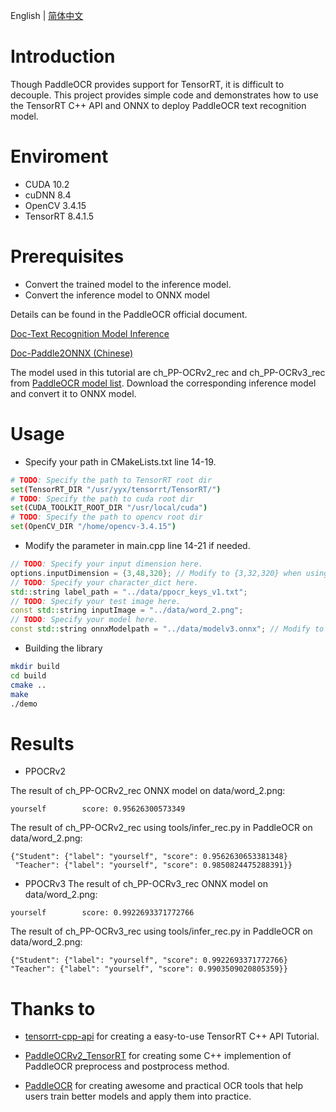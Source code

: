 English | [简体中文](README_ch.md)


# Introduction

Though PaddleOCR provides support for TensorRT, it is difficult to decouple. This project provides simple code and demonstrates how to use the TensorRT C++ API and ONNX to deploy PaddleOCR text recognition model.

# Enviroment
- CUDA 10.2
- cuDNN 8.4
- OpenCV 3.4.15
- TensorRT 8.4.1.5

# Prerequisites

- Convert the trained model to the inference model.
- Convert the inference model to ONNX model

Details can be found in the PaddleOCR official document.

[Doc-Text Recognition Model Inference](https://github.com/PaddlePaddle/PaddleOCR/blob/release/2.5/doc/doc_en/inference_en.md#3-text-recognition-model-inference)

[Doc-Paddle2ONNX (Chinese)](https://github.com/PaddlePaddle/PaddleOCR/blob/release/2.5/deploy/paddle2onnx/readme.md#2-%E6%A8%A1%E5%9E%8B%E8%BD%AC%E6%8D%A2)

The model used in this tutorial are ch_PP-OCRv2_rec and ch_PP-OCRv3_rec from [PaddleOCR model list](https://github.com/PaddlePaddle/PaddleOCR/blob/release/2.5/doc/doc_en/models_list_en.md#ocr-model-listv3-updated-on-2022428). Download the corresponding inference model and convert it to ONNX model. 

# Usage

- Specify your path in CMakeLists.txt line 14-19.

```bash
# TODO: Specify the path to TensorRT root dir
set(TensorRT_DIR "/usr/yyx/tensorrt/TensorRT/")
# TODO: Specify the path to cuda root dir
set(CUDA_TOOLKIT_ROOT_DIR "/usr/local/cuda")
# TODO: Specify the path to opencv root dir
set(OpenCV_DIR "/home/opencv-3.4.15")
```

- Modify the parameter in main.cpp line 14-21 if needed.

```cpp
// TODO: Specify your input dimension here.
options.inputDimension = {3,48,320}; // Modify to {3,32,320} when using ppocrv2
// TODO: Specify your character_dict here.
std::string label_path = "../data/ppocr_keys_v1.txt";
// TODO: Specify your test image here.
const std::string inputImage = "../data/word_2.png";
// TODO: Specify your model here.
const std::string onnxModelpath = "../data/modelv3.onnx"; // Modify to "../data/modelv2.onnx" when using ppocrv2
```

- Building the library

```bash
mkdir build
cd build
cmake ..
make
./demo
```

# Results

- PPOCRv2

The result of ch_PP-OCRv2_rec ONNX model on data/word_2.png:

```
yourself        score: 0.95626300573349
```

The result of ch_PP-OCRv2_rec using tools/infer_rec.py in PaddleOCR on data/word_2.png:
```
{"Student": {"label": "yourself", "score": 0.9562630653381348}
 "Teacher": {"label": "yourself", "score": 0.9850824475288391}}
```

- PPOCRv3
The result of ch_PP-OCRv3_rec ONNX model on data/word_2.png:

```
yourself        score: 0.9922693371772766
```

The result of ch_PP-OCRv3_rec using tools/infer_rec.py in PaddleOCR on data/word_2.png:
```
{"Student": {"label": "yourself", "score": 0.9922693371772766}
"Teacher": {"label": "yourself", "score": 0.9903509020805359}}
```

# Thanks to

- [tensorrt-cpp-api](https://github.com/cyrusbehr/tensorrt-cpp-api) for creating a easy-to-use TensorRT C++ API Tutorial.

- [PaddleOCRv2_TensorRT](https://github.com/zwenyuan1/PaddleOCRv2_TensorRT) for creating some C++ implemention of PaddleOCR preprocess and postprocess method.

- [PaddleOCR](https://github.com/PaddlePaddle/PaddleOCR) for creating awesome and practical OCR tools that help users train better models and apply them into practice.